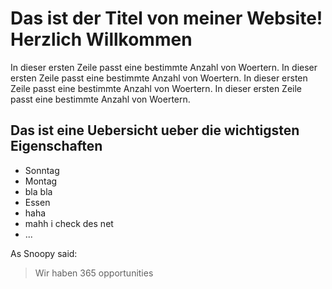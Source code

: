 # Das ist der Titel von meiner Website! Herzlich Willkommen

In dieser ersten Zeile passt eine bestimmte Anzahl von Woertern. In dieser ersten Zeile passt eine bestimmte Anzahl von Woertern. In dieser ersten Zeile passt eine bestimmte Anzahl von Woertern.
In dieser ersten Zeile passt eine bestimmte Anzahl von Woertern.

## Das ist eine Uebersicht ueber die wichtigsten Eigenschaften
* Sonntag
* Montag
* bla bla
* Essen
* haha
* mahh i check des net
* ...

As Snoopy said:
> Wir haben 365 opportunities

